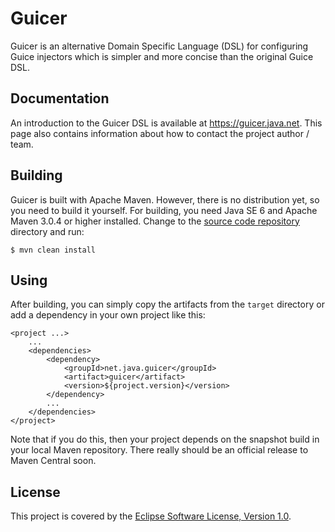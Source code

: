 # Guicer

Guicer is an alternative Domain Specific Language (DSL) for configuring Guice
injectors which is simpler and more concise than the original Guice DSL.

## Documentation

An introduction to the Guicer DSL is available at <https://guicer.java.net>.
This page also contains information about how to contact the project
author / team.

## Building

Guicer is built with Apache Maven.
However, there is no distribution yet, so you need to build it yourself.
For building, you need Java SE 6 and Apache Maven 3.0.4 or higher installed.
Change to the [source code repository] directory and run:

    $ mvn clean install

## Using

After building, you can simply copy the artifacts from the `target` directory
or add a dependency in your own project like this:

    <project ...>
        ...
        <dependencies>
            <dependency>
                <groupId>net.java.guicer</groupId>
                <artifact>guicer</artifact>
                <version>${project.version}</version>
            </dependency>
            ...
        </dependencies>
    </project>

Note that if you do this, then your project depends on the snapshot build in
your local Maven repository.
There really should be an official release to Maven Central soon.

## License

This project is covered by the [Eclipse Software License, Version 1.0][ESL-1.0].

[ESL-1.0]: http://www.eclipse.org/legal/epl-v10.html
[Guice]: http://code.google.com/p/google-guice/
[Source Code Repository]: http://github.com/christian-schlichtherle/guicer

